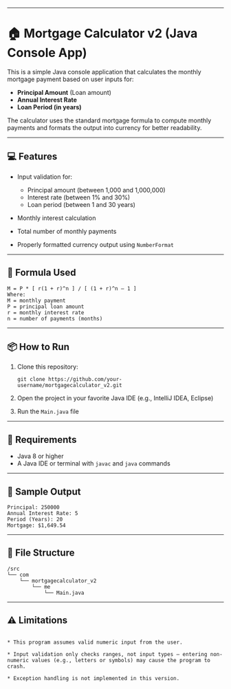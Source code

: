 

---

# 🏠 Mortgage Calculator v2 (Java Console App)

This is a simple Java console application that calculates the monthly mortgage payment based on user inputs for:

* **Principal Amount** (Loan amount)
* **Annual Interest Rate**
* **Loan Period (in years)**

The calculator uses the standard mortgage formula to compute monthly payments and formats the output into currency for better readability.

---

## 💻 Features

* Input validation for:

  * Principal amount (between 1,000 and 1,000,000)
  * Interest rate (between 1% and 30%)
  * Loan period (between 1 and 30 years)
* Monthly interest calculation
* Total number of monthly payments
* Properly formatted currency output using `NumberFormat`

---

## 🧮 Formula Used

```
M = P * [ r(1 + r)^n ] / [ (1 + r)^n – 1 ]
Where:
M = monthly payment
P = principal loan amount
r = monthly interest rate
n = number of payments (months)
```

---

## 📦 How to Run

1. Clone this repository:

   ```
   git clone https://github.com/your-username/mortgagecalculator_v2.git
   ```
2. Open the project in your favorite Java IDE (e.g., IntelliJ IDEA, Eclipse)
3. Run the `Main.java` file

---

## 🔧 Requirements

* Java 8 or higher
* A Java IDE or terminal with `javac` and `java` commands

---

## 📌 Sample Output

```
Principal: 250000
Annual Interest Rate: 5
Period (Years): 20
Mortgage: $1,649.54
```

---

## 📁 File Structure

```
/src
└── com
    └── mortgagecalculator_v2
        └── me
            └── Main.java
```

---

## ⚠️ Limitations
```

* This program assumes valid numeric input from the user.

* Input validation only checks ranges, not input types — entering non-numeric values (e.g., letters or symbols) may cause the program to crash.

* Exception handling is not implemented in this version.

